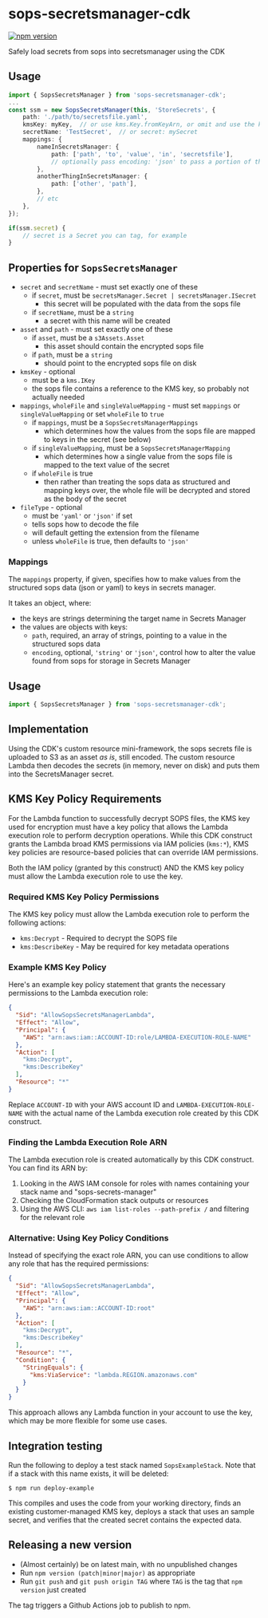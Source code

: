 # sops-secretsmanager-cdk

[![npm version](https://badge.fury.io/js/sops-secretsmanager-cdk.svg)](https://badge.fury.io/js/sops-secretsmanager-cdk)

Safely load secrets from sops into secretsmanager using the CDK

## Usage

```typescript
import { SopsSecretsManager } from 'sops-secretsmanager-cdk';
...
const ssm = new SopsSecretsManager(this, 'StoreSecrets', {
    path: './path/to/secretsfile.yaml',
    kmsKey: myKey,  // or use kms.Key.fromKeyArn, or omit and use the key in the sops file
    secretName: 'TestSecret',  // or secret: mySecret
    mappings: {
        nameInSecretsManager: {
            path: ['path', 'to', 'value', 'in', 'secretsfile'],
            // optionally pass encoding: 'json' to pass a portion of the secrets file
        },
        anotherThingInSecretsManager: {
            path: ['other', 'path'],
        },
        // etc
    },
});

if(ssm.secret) {
    // secret is a Secret you can tag, for example
}

```

## Properties for `SopsSecretsManager`

- `secret` and `secretName` - must set exactly one of these
    - if `secret`, must be `secretsManager.Secret | secretsManager.ISecret`
        - this secret will be populated with the data from the sops file
    - if `secretName`, must be a `string`
        - a secret with this name will be created
- `asset` and `path` - must set exactly one of these
    - if `asset`, must be a `s3Assets.Asset`
        - this asset should contain the encrypted sops file
    - if `path`, must be a `string`
        - should point to the encrypted sops file on disk
- `kmsKey` - optional
    - must be a `kms.IKey`
    - the sops file contains a reference to the KMS key, so probably not actually needed
- `mappings`, `wholeFile` and `singleValueMapping` - must set `mappings` or `singleValueMapping` or set `wholeFile` to `true`
    - if `mappings`, must be a `SopsSecretsManagerMappings`
        - which determines how the values from the sops file are mapped to keys in the secret (see below)
    - if `singleValueMapping`, must be a `SopsSecretsManagerMapping`
         - which determines how a single value from the sops file is mapped to the text value of the secret
    - if `wholeFile` is true
        - then rather than treating the sops data as structured and mapping keys over, the whole file will be decrypted and stored as the body of the secret
- `fileType` - optional
    - must be `'yaml'` or `'json'` if set
    - tells sops how to decode the file
    - will default getting the extension from the filename
    - unless `wholeFile` is true, then defaults to `'json'`

### Mappings

The `mappings` property, if given, specifies how to make values from
the structured sops data (json or yaml) to keys in secrets manager.

It takes an object, where:

- the keys are strings determining the target name in Secrets Manager
- the values are objects with keys:
    - `path`, required, an array of strings, pointing to a value in the structured sops data
    - `encoding`, optional, `'string'` or `'json'`, control how to alter the value found from sops for storage in Secrets Manager

## Usage

```typescript
import { SopsSecretsManager } from 'sops-secretsmanager-cdk';
```

## Implementation

Using the CDK's custom resource mini-framework, the sops secrets file
is uploaded to S3 as an asset _as is_, still encoded. The custom
resource Lambda then decodes the secrets (in memory, never on disk)
and puts them into the SecretsManager secret.

## KMS Key Policy Requirements

For the Lambda function to successfully decrypt SOPS files, the KMS key used for encryption must have a key policy that allows the Lambda execution role to perform decryption operations. While this CDK construct grants the Lambda broad KMS permissions via IAM policies (`kms:*`), KMS key policies are resource-based policies that can override IAM permissions.

Both the IAM policy (granted by this construct) AND the KMS key policy must allow the Lambda execution role to use the key.

### Required KMS Key Policy Permissions

The KMS key policy must allow the Lambda execution role to perform the following actions:

- `kms:Decrypt` - Required to decrypt the SOPS file
- `kms:DescribeKey` - May be required for key metadata operations

### Example KMS Key Policy

Here's an example key policy statement that grants the necessary permissions to the Lambda execution role:

```json
{
  "Sid": "AllowSopsSecretsManagerLambda",
  "Effect": "Allow",
  "Principal": {
    "AWS": "arn:aws:iam::ACCOUNT-ID:role/LAMBDA-EXECUTION-ROLE-NAME"
  },
  "Action": [
    "kms:Decrypt",
    "kms:DescribeKey"
  ],
  "Resource": "*"
}
```

Replace `ACCOUNT-ID` with your AWS account ID and `LAMBDA-EXECUTION-ROLE-NAME` with the actual name of the Lambda execution role created by this CDK construct.

### Finding the Lambda Execution Role ARN

The Lambda execution role is created automatically by this CDK construct. You can find its ARN by:

1. Looking in the AWS IAM console for roles with names containing your stack name and "sops-secrets-manager"
2. Checking the CloudFormation stack outputs or resources
3. Using the AWS CLI: `aws iam list-roles --path-prefix /` and filtering for the relevant role

### Alternative: Using Key Policy Conditions

Instead of specifying the exact role ARN, you can use conditions to allow any role that has the required permissions:

```json
{
  "Sid": "AllowSopsSecretsManagerLambda",
  "Effect": "Allow",
  "Principal": {
    "AWS": "arn:aws:iam::ACCOUNT-ID:root"
  },
  "Action": [
    "kms:Decrypt",
    "kms:DescribeKey"
  ],
  "Resource": "*",
  "Condition": {
    "StringEquals": {
      "kms:ViaService": "lambda.REGION.amazonaws.com"
    }
  }
}
```

This approach allows any Lambda function in your account to use the key, which may be more flexible for some use cases.

## Integration testing

Run the following to deploy a test stack named
`SopsExampleStack`. Note that if a stack with this name exists, it
will be deleted:
```
$ npm run deploy-example
```

This compiles and uses the code from your working directory, finds an
existing customer-managed KMS key, deploys a stack that uses an sample
secret, and verifies that the created secret contains the expected
data.

## Releasing a new version

- (Almost certainly) be on latest main, with no unpublished changes
- Run `npm version (patch|minor|major)` as appropriate
- Run `git push` and `git push origin TAG` where `TAG` is the tag that `npm version` just created

The tag triggers a Github Actions job to publish to npm.
